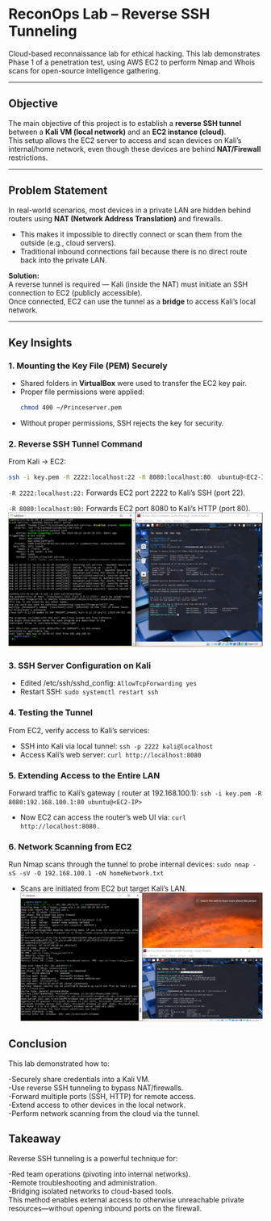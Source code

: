 # ReconOps Lab – Reverse SSH Tunneling
Cloud-based reconnaissance lab for ethical hacking. This lab demonstrates Phase 1  of a penetration test, using AWS EC2 to perform Nmap and Whois scans for open-source intelligence gathering. 

---

## Objective
The main objective of this project is to establish a **reverse SSH tunnel** between a **Kali VM (local network)** and an **EC2 instance (cloud)**.  
This setup allows the EC2 server to access and scan devices on Kali’s internal/home network, even though these devices are behind **NAT/Firewall** restrictions.

---

## Problem Statement
In real-world scenarios, most devices in a private LAN are hidden behind routers using **NAT (Network Address Translation)** and firewalls.

- This makes it impossible to directly connect or scan them from the outside (e.g., cloud servers).    
- Traditional inbound connections fail because there is no direct route back into the private LAN.  

**Solution:**  
A reverse tunnel is required — Kali (inside the NAT) must initiate an SSH connection to EC2 (publicly accessible).  
Once connected, EC2 can use the tunnel as a **bridge** to access Kali’s local network.

---

##  Key Insights

### 1. Mounting the Key File (PEM) Securely
- Shared folders in **VirtualBox** were used to transfer the EC2 key pair.  
- Proper file permissions were applied:
  ```bash
  chmod 400 ~/Princeserver.pem
  ```
- Without proper permissions, SSH rejects the key for security.

### 2. Reverse SSH Tunnel Command
From Kali → EC2:
```bash 
ssh -i key.pem -R 2222:localhost:22 -R 8080:localhost:80  ubuntu@<EC2-IP>
```
`-R 2222:localhost:22:` Forwards EC2 port 2222 to Kali’s SSH (port 22).  

`-R 8080:localhost:80:` Forwards EC2 port 8080 to Kali’s HTTP (port 80).
![EC2](EC2_tunnel_SSH.png)

### 3. SSH Server Configuration on Kali
- Edited /etc/ssh/sshd_config: `AllowTcpForwarding yes`
- Restart SSH:
`sudo systemctl restart ssh`

### 4. Testing the Tunnel
From EC2, verify access to Kali’s services:

- SSH into Kali via local tunnel: `ssh -p 2222 kali@localhost`
- Access Kali’s web server: `curl http://localhost:8080`

### 5. Extending Access to the Entire LAN
Forward traffic to Kali’s gateway ( router at 192.168.100.1):
`ssh -i key.pem -R 8080:192.168.100.1:80 ubuntu@<EC2-IP>`
- Now EC2 can access the router’s web UI via:
`curl http://localhost:8080.`

### 6. Network Scanning from EC2
Run Nmap scans through the tunnel to probe internal devices:
`sudo nmap -sS -sV -O 192.168.100.1 -oN homeNetwork.txt`
- Scans are initiated from EC2 but target Kali’s LAN.
![EC2](EC2_tunnel_portScan.png)

## Conclusion
This lab demonstrated how to:

-Securely share credentials into a Kali VM.  
-Use reverse SSH tunneling to bypass NAT/firewalls.  
-Forward multiple ports (SSH, HTTP) for remote access.  
-Extend access to other devices in the local network.  
-Perform network scanning from the cloud via the tunnel.  

 ## Takeaway
Reverse SSH tunneling is a powerful technique for:

-Red team operations (pivoting into internal networks).  
-Remote troubleshooting and administration.  
-Bridging isolated networks to cloud-based tools.  
This method enables external access to otherwise unreachable private resources—without opening inbound ports on the firewall.
